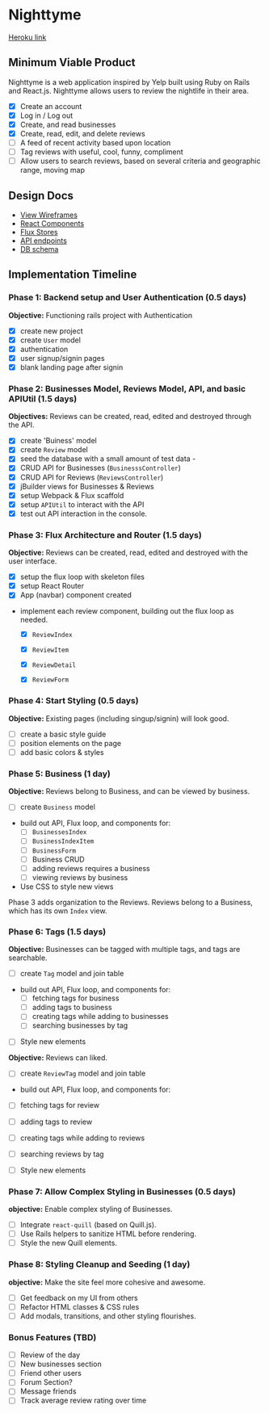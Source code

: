 # Nighttyme

[Heroku link][heroku]

[heroku]: http://www.nighttyme.com

## Minimum Viable Product

Nighttyme is a web application inspired by Yelp built using Ruby on Rails
and React.js. Nighttyme allows users to review the nightlife in their area.

<!-- This is a Markdown checklist. Use it to keep track of your
progress. Put an x between the brackets for a checkmark: [x] -->

- [x] Create an account
- [x] Log in / Log out
- [x] Create, and read businesses
- [x] Create, read, edit, and delete reviews
- [ ] A feed of recent activity based upon location
- [ ] Tag reviews with useful, cool, funny, compliment
- [ ] Allow users to search reviews, based on several criteria and geographic range, moving map

## Design Docs
* [View Wireframes][views]
* [React Components][components]
* [Flux Stores][stores]
* [API endpoints][api-endpoints]
* [DB schema][schema]

[views]: ./docs/views.md
[components]: ./docs/components.md
[stores]: ./docs/stores.md
[api-endpoints]: ./docs/api-endpoints.md
[schema]: ./docs/schema.md

## Implementation Timeline

### Phase 1: Backend setup and User Authentication (0.5 days)

**Objective:** Functioning rails project with Authentication

- [x] create new project
- [x] create `User` model
- [x] authentication
- [x] user signup/signin pages
- [x] blank landing page after signin

### Phase 2: Businesses Model, Reviews Model, API, and basic APIUtil (1.5 days)

**Objectives:**  Reviews can be created, read, edited and destroyed through
the API.

- [x] create 'Buiness' model
- [x] create `Review` model
- [x] seed the database with a small amount of test data -
- [x] CRUD API for Businesses (`BusinesssController`)
- [x] CRUD API for Reviews (`ReviewsController`)
- [x] jBuilder views for Businesses & Reviews
- [x] setup Webpack & Flux scaffold
- [x] setup `APIUtil` to interact with the API
- [x] test out API interaction in the console.

### Phase 3: Flux Architecture and Router (1.5 days)

**Objective:** Reviews can be created, read, edited and destroyed with the
user interface.

- [x] setup the flux loop with skeleton files
- [x] setup React Router
- [x] App (navbar) component created
- implement each review component, building out the flux loop as needed.
  - [x] `ReviewIndex`
  - [x] `ReviewItem`
  - [x] `ReviewDetail`
  - [x] `ReviewForm`


### Phase 4: Start Styling (0.5 days)

**Objective:** Existing pages (including singup/signin) will look good.

- [ ] create a basic style guide
- [ ] position elements on the page
- [ ] add basic colors & styles

### Phase 5: Business (1 day)

**Objective:** Reviews belong to Business, and can be viewed by business.

- [ ] create `Business` model
- build out API, Flux loop, and components for:
  - [ ] `BusinessesIndex`
  - [ ] `BusinessIndexItem`
  - [ ] `BusinessForm`
  - [ ] Business CRUD
  - [ ] adding reviews requires a business
  - [ ] viewing reviews by business
- Use CSS to style new views

Phase 3 adds organization to the Reviews. Reviews belong to a Business, which has its own `Index` view.

### Phase 6: Tags (1.5 days)

**Objective:** Businesses can be tagged with multiple tags, and tags are searchable.

- [ ] create `Tag` model and join table
- build out API, Flux loop, and components for:
  - [ ] fetching tags for business
  - [ ] adding tags to business
  - [ ] creating tags while adding to businesses
  - [ ] searching businesses by tag
- [ ] Style new elements

**Objective:** Reviews can liked.
- [ ] create `ReviewTag` model and join table
- build out API, Flux loop, and components for:
- [ ] fetching tags for review
- [ ] adding tags to review
- [ ] creating tags while adding to reviews
- [ ] searching reviews by tag
- [ ] Style new elements


### Phase 7: Allow Complex Styling in Businesses (0.5 days)

**objective:** Enable complex styling of Businesses.

- [ ] Integrate `react-quill` (based on Quill.js).
- [ ] Use Rails helpers to sanitize HTML before rendering.
- [ ] Style the new Quill elements.

### Phase 8: Styling Cleanup and Seeding (1 day)

**objective:** Make the site feel more cohesive and awesome.

- [ ] Get feedback on my UI from others
- [ ] Refactor HTML classes & CSS rules
- [ ] Add modals, transitions, and other styling flourishes.

### Bonus Features (TBD)
- [ ] Review of the day
- [ ] New businesses section
- [ ] Friend other users
- [ ] Forum Section?
- [ ] Message friends
- [ ] Track average review rating over time

[phase-one]: ./docs/phases/phase1.md
[phase-two]: ./docs/phases/phase2.md
[phase-three]: ./docs/phases/phase3.md
[phase-four]: ./docs/phases/phase4.md
